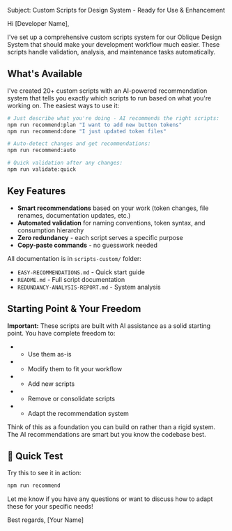 Subject: Custom Scripts for Design System - Ready for Use & Enhancement

Hi [Developer Name],

I've set up a comprehensive custom scripts system for our Oblique Design System that should make your development workflow much easier. These scripts handle validation, analysis, and maintenance tasks automatically.

## What's Available

I've created 20+ custom scripts with an AI-powered recommendation system that tells you exactly which scripts to run based on what you're working on. The easiest ways to use it:

```bash
# Just describe what you're doing - AI recommends the right scripts:
npm run recommend:plan "I want to add new button tokens"
npm run recommend:done "I just updated token files"

# Auto-detect changes and get recommendations:
npm run recommend:auto

# Quick validation after any changes:
npm run validate:quick
```

## Key Features

- **Smart recommendations** based on your work (token changes, file renames, documentation updates, etc.)
- **Automated validation** for naming conventions, token syntax, and consumption hierarchy
- **Zero redundancy** - each script serves a specific purpose
- **Copy-paste commands** - no guesswork needed

All documentation is in `scripts-custom/` folder:
- `EASY-RECOMMENDATIONS.md` - Quick start guide
- `README.md` - Full script documentation
- `REDUNDANCY-ANALYSIS-REPORT.md` - System analysis

## Starting Point & Your Freedom

**Important:** These scripts are built with AI assistance as a solid starting point. You have complete freedom to:
- - Use them as-is
- - Modify them to fit your workflow
- - Add new scripts
- - Remove or consolidate scripts
- - Adapt the recommendation system

Think of this as a foundation you can build on rather than a rigid system. The AI recommendations are smart but you know the codebase best.

## 🔧 Quick Test

Try this to see it in action:
```bash
npm run recommend
```

Let me know if you have any questions or want to discuss how to adapt these for your specific needs!

Best regards,
[Your Name]
